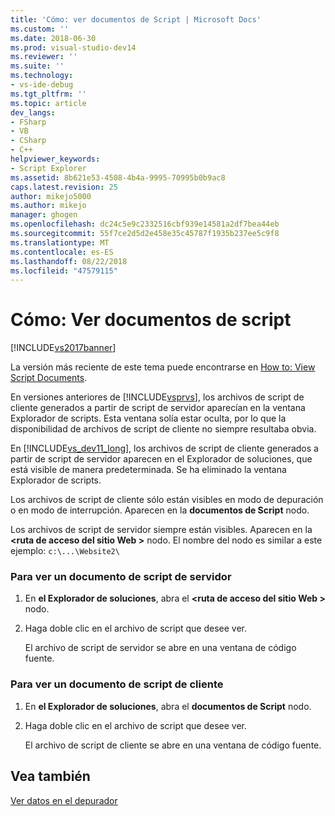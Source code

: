 ```yaml
---
title: 'Cómo: ver documentos de Script | Microsoft Docs'
ms.custom: ''
ms.date: 2018-06-30
ms.prod: visual-studio-dev14
ms.reviewer: ''
ms.suite: ''
ms.technology:
- vs-ide-debug
ms.tgt_pltfrm: ''
ms.topic: article
dev_langs:
- FSharp
- VB
- CSharp
- C++
helpviewer_keywords:
- Script Explorer
ms.assetid: 8b621e53-4508-4b4a-9995-70995b0b9ac8
caps.latest.revision: 25
author: mikejo5000
ms.author: mikejo
manager: ghogen
ms.openlocfilehash: dc24c5e9c2332516cbf939e14581a2df7bea44eb
ms.sourcegitcommit: 55f7ce2d5d2e458e35c45787f1935b237ee5c9f8
ms.translationtype: MT
ms.contentlocale: es-ES
ms.lasthandoff: 08/22/2018
ms.locfileid: "47579115"
---
```

# <a name="how-to-view-script-documents"></a>Cómo: Ver documentos de script
[!INCLUDE[vs2017banner](../includes/vs2017banner.md)]

La versión más reciente de este tema puede encontrarse en [How to: View Script Documents](https://docs.microsoft.com/visualstudio/debugger/how-to-view-script-documents).  
  
En versiones anteriores de [!INCLUDE[vsprvs](../includes/vsprvs-md.md)], los archivos de script de cliente generados a partir de script de servidor aparecían en la ventana Explorador de scripts. Esta ventana solía estar oculta, por lo que la disponibilidad de archivos de script de cliente no siempre resultaba obvia.  
  
 En [!INCLUDE[vs_dev11_long](../includes/vs-dev11-long-md.md)], los archivos de script de cliente generados a partir de script de servidor aparecen en el Explorador de soluciones, que está visible de manera predeterminada. Se ha eliminado la ventana Explorador de scripts.  
  
 Los archivos de script de cliente sólo están visibles en modo de depuración o en modo de interrupción. Aparecen en la **documentos de Script** nodo.  
  
 Los archivos de script de servidor siempre están visibles. Aparecen en la  **\<ruta de acceso del sitio Web >** nodo. El nombre del nodo es similar a este ejemplo: `c:\...\Website2\`  
  
### <a name="to-view-a-server-side-script-document"></a>Para ver un documento de script de servidor  
  
1.  En **el Explorador de soluciones**, abra el  **\<ruta de acceso del sitio Web >** nodo.  
  
2.  Haga doble clic en el archivo de script que desee ver.  
  
     El archivo de script de servidor se abre en una ventana de código fuente.  
  
### <a name="to-view-a-client-side-script-document"></a>Para ver un documento de script de cliente  
  
1.  En **el Explorador de soluciones**, abra el **documentos de Script** nodo.  
  
2.  Haga doble clic en el archivo de script que desee ver.  
  
     El archivo de script de cliente se abre en una ventana de código fuente.  
  
## <a name="see-also"></a>Vea también  
 [Ver datos en el depurador](../debugger/viewing-data-in-the-debugger.md)



